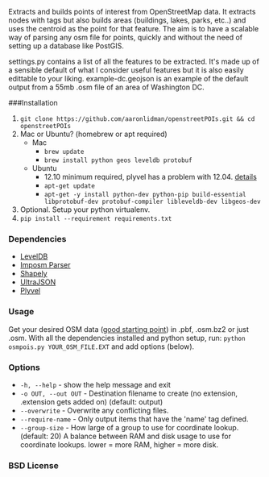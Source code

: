 Extracts and builds points of interest from OpenStreetMap data. It extracts nodes with tags but also builds areas (buildings, lakes, parks, etc..) and uses the centroid as the point for that feature. The aim is to have a scalable way of parsing any osm file for points, quickly and without the need of setting up a database like PostGIS.

settings.py contains a list of all the features to be extracted. It's made up of a sensible default of what I consider useful features but it is also easily edittable to your liking. example-dc.geojson is an example of the default output from a 55mb .osm file of an area of Washington DC.

###Installation
1. `git clone https://github.com/aaronlidman/openstreetPOIs.git && cd openstreetPOIs`
2. Mac or Ubuntu? (homebrew or apt required)
	- Mac
		- `brew update`
		- `brew install python geos leveldb protobuf`
	- Ubuntu
		- 12.10 minimum required, plyvel has a problem with 12.04. [details](https://github.com/wbolster/plyvel/commit/16880a9d2143d53662d0d57ca2b3c7dcc6d6334f)
		- `apt-get update`
		- `apt-get -y install python-dev python-pip build-essential libprotobuf-dev protobuf-compiler libleveldb-dev libgeos-dev`
3. Optional. Setup your python virtualenv.
4. `pip install --requirement requirements.txt`

### Dependencies
- [LevelDB](https://code.google.com/p/leveldb/)
- [Imposm Parser](http://imposm.org/docs/imposm.parser/latest/)
- [Shapely](http://toblerity.github.io/shapely/)
- [UltraJSON](https://github.com/esnme/ultrajson)
- [Plyvel](https://github.com/wbolster/plyvel)

### Usage
Get your desired OSM data ([good starting point](http://wiki.openstreetmap.org/wiki/Planet.osm#Downloading)) in .pbf, .osm.bz2 or just .osm. With all the dependencies installed and python setup, run: `python osmpois.py YOUR_OSM_FILE.EXT` and add options (below).

### Options
- `-h, --help` - show the help message and exit
- `-o OUT, --out OUT` - Destination filename to create (no extension, .extension gets added on) (default: output)
- `--overwrite` - Overwrite any conflicting files.
- `--require-name` - Only output items that have the 'name' tag defined.
- `--group-size` - How large of a group to use for coordinate lookup. (default: 20) A balance between RAM and disk usage to use for coordinate lookups. lower = more RAM, higher = more disk.

### BSD License
